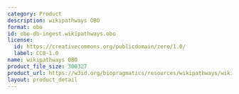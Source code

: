 ```yaml
---
category: Product
description: wikipathways OBO
format: obo
id: obo-db-ingest.wikipathways.obo
license:
  id: https://creativecommons.org/publicdomain/zero/1.0/
  label: CC0-1.0
name: wikipathways OBO
product_file_size: 300327
product_url: https://w3id.org/biopragmatics/resources/wikipathways/wikipathways.obo
layout: product_detail
---
```

